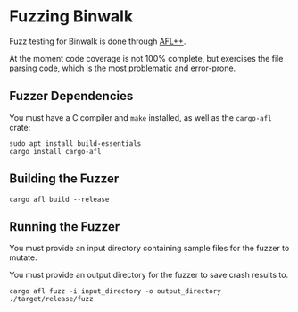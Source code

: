 # Fuzzing Binwalk

Fuzz testing for Binwalk is done through [AFL++](https://aflplus.plus).

At the moment code coverage is not 100% complete, but exercises the file parsing code, which is the most problematic and error-prone.

## Fuzzer Dependencies

You must have a C compiler and `make` installed, as well as the `cargo-afl` crate:

```
sudo apt install build-essentials
cargo install cargo-afl
```

## Building the Fuzzer

```
cargo afl build --release
```

## Running the Fuzzer

You must provide an input directory containing sample files for the fuzzer to mutate.

You must provide an output directory for the fuzzer to save crash results to.

```
cargo afl fuzz -i input_directory -o output_directory ./target/release/fuzz
```

